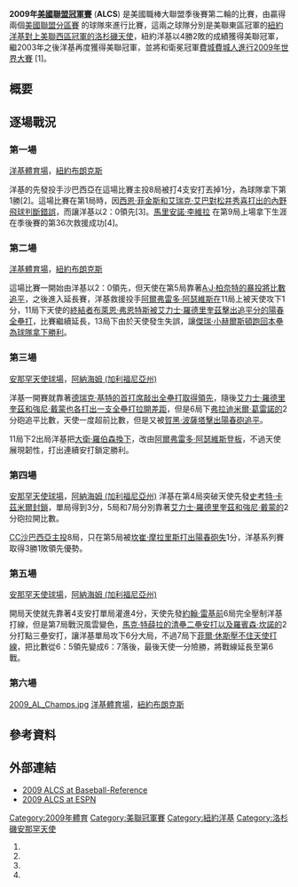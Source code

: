 **2009年[美國聯盟冠軍賽](../Page/美國聯盟冠軍賽.md "wikilink")** (**ALCS**)
是美國職棒大聯盟季後賽第二輪的比賽，由贏得兩個[美國聯盟分區賽](../Page/2009年美國聯盟分區賽.md "wikilink")
的球隊來進行比賽，這兩之球隊分別是美聯東區冠軍的[紐約洋基對上美聯西區冠軍的](../Page/紐約洋基.md "wikilink")[洛杉磯天使](../Page/洛杉磯天使.md "wikilink")，紐約洋基以4勝2敗的成績獲得美聯冠軍，繼2003年之後洋基再度獲得美聯冠軍，並將和衛冕冠軍[費城費城人進行](../Page/費城費城人.md "wikilink")[2009年世界大賽](../Page/2009年世界大賽.md "wikilink")
\[1\]。

## 概要

## 逐場戰況

### 第一場

[洋基體育場](../Page/洋基體育場.md "wikilink")，[紐約布朗克斯](../Page/布朗克斯.md "wikilink")

洋基的先發投手沙巴西亞在這場比賽主投8局被打4支安打丟掉1分，為球隊拿下第1勝\[2\]。這場比賽在第1局時，因[西恩·菲金斯和](../Page/西恩·菲金斯.md "wikilink")[艾瑞克·艾巴對](../Page/艾瑞克·艾巴.md "wikilink")[松井秀喜打出的內野飛球判斷錯誤](../Page/松井秀喜.md "wikilink")，而讓洋基以2：0領先\[3\]。[馬里安諾·李維拉](../Page/馬里安諾·李維拉.md "wikilink")
在第9局上場拿下生涯在季後賽的第36次救援成功\[4\]。

### 第二場

[洋基體育場](../Page/洋基體育場.md "wikilink")，[紐約布朗克斯](../Page/布朗克斯.md "wikilink")

這場比賽一開始由洋基以2：0領先，但天使在第5局靠著[A·J·柏奈特的暴投將比數追平](../Page/A·J·柏奈特.md "wikilink")，之後進入延長賽，洋基救援投手[阿爾弗雷多·阿瑟維斯在](../Page/阿爾弗雷多·阿瑟維斯.md "wikilink")11局上被天使攻下1分，11局下天使的[終結者](../Page/終結者_\(棒球\).md "wikilink")[布萊恩·弗恩特斯被](../Page/布萊恩·弗恩特斯.md "wikilink")[艾力士·羅德里奎茲擊出追平分的陽春全壘打](../Page/艾力士·羅德里奎茲.md "wikilink")，比賽繼續延長，13局下由於天使發生失誤，讓[傑瑞·小赫爾斯頓跑回本壘為球隊拿下勝利](../Page/傑瑞·小赫爾斯頓.md "wikilink")。

### 第三場

[安那罕天使球場](../Page/安那罕天使球場.md "wikilink")，[阿納海姆
(加利福尼亞州)](../Page/阿納海姆_\(加利福尼亞州\).md "wikilink")

洋基一開賽就靠著[德瑞克·基特的首打席敲出全壘打取得領先](../Page/德瑞克·基特.md "wikilink")，隨後[艾力士·羅德里奎茲和](../Page/艾力士·羅德里奎茲.md "wikilink")[強尼·戴蒙也各打出一支全壘打拉開差距](../Page/強尼·戴蒙.md "wikilink")，但是6局下[弗拉迪米爾·葛雷諾的](../Page/弗拉迪米爾·葛雷諾.md "wikilink")2分砲追平比數，天使一度超前比數，但是又被[賀黑·波薩塔擊出陽春砲追平](../Page/賀黑·波薩塔.md "wikilink")。

11局下2出局洋基把[大衛·羅伯森換下](../Page/大衛·羅伯森.md "wikilink")，改由[阿爾弗雷多·阿瑟維斯登板](../Page/阿爾弗雷多·阿瑟維斯.md "wikilink")，不過天使展現韌性，打出連續安打鎖定勝利。

### 第四場

[安那罕天使球場](../Page/安那罕天使球場.md "wikilink")，[阿納海姆
(加利福尼亞州)](../Page/阿納海姆_\(加利福尼亞州\).md "wikilink")
洋基在第4局突破天使先發[史考特·卡茲米爾封鎖](../Page/史考特·卡茲米爾.md "wikilink")，單局得到3分，5局和7局分別靠著[艾力士·羅德里奎茲和](../Page/艾力士·羅德里奎茲.md "wikilink")[強尼·戴蒙的](../Page/強尼·戴蒙.md "wikilink")2分砲拉開比數。

[CC沙巴西亞主投](../Page/卡斯登·查爾斯·沙巴西亞.md "wikilink")8局，只在第5局被[坎崔·摩拉里斯打出陽春砲失](../Page/坎崔·摩拉里斯.md "wikilink")1分，洋基系列賽取得3勝1敗領先優勢。

### 第五場

[安那罕天使球場](../Page/安那罕天使球場.md "wikilink")，[阿納海姆
(加利福尼亞州)](../Page/阿納海姆_\(加利福尼亞州\).md "wikilink")

開局天使就先靠著4支安打單局灌進4分，天使先發[約翰·雷基前](../Page/約翰·雷基.md "wikilink")6局完全壓制洋基打線，但是第7局戰況風雲變色，[馬克·特薛拉的清壘二壘安打以及](../Page/馬克·特薛拉.md "wikilink")[羅賓森·坎諾的](../Page/羅賓森·坎諾.md "wikilink")2分打點三壘安打，讓洋基單局攻下6分大局，不過7局下[菲爾·休斯壓不住天使打線](../Page/菲爾·休斯.md "wikilink")，把比數從6：5領先變成6：7落後，最後天使一分險勝，將戰線延長至第6戰。

### 第六場

[2009_AL_Champs.jpg](https://zh.wikipedia.org/wiki/File:2009_AL_Champs.jpg "fig:2009_AL_Champs.jpg")
[洋基體育場](../Page/洋基體育場.md "wikilink")，[紐約布朗克斯](../Page/布朗克斯.md "wikilink")

## 參考資料

## 外部連結

  - [2009 ALCS at
    Baseball-Reference](http://www.baseball-reference.com/postseason/2009_ALCS.shtml)
  - [2009 ALCS at
    ESPN](http://espn.go.com/mlb/playoffs/2009/matchup/_/teams/angels-yankees)

[Category:2009年體育](https://zh.wikipedia.org/wiki/Category:2009年體育 "wikilink")
[Category:美聯冠軍賽](https://zh.wikipedia.org/wiki/Category:美聯冠軍賽 "wikilink")
[Category:紐約洋基](https://zh.wikipedia.org/wiki/Category:紐約洋基 "wikilink")
[Category:洛杉磯安那罕天使](https://zh.wikipedia.org/wiki/Category:洛杉磯安那罕天使 "wikilink")

1.

2.

3.
4.